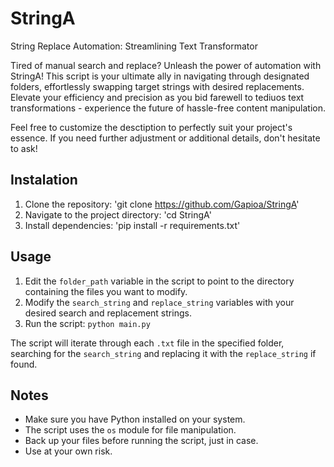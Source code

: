 # StringA
String Replace Automation: Streamlining Text Transformator

Tired of manual search and replace? Unleash the power of automation with StringA! This script is your ultimate ally in navigating through designated folders, effortlessly swapping target strings with desired replacements. 
Elevate your efficiency and precision as you bid farewell to tediuos text transformations - experience the future of hassle-free content manipulation.

Feel free to customize the desctiption to perfectly suit your project's essence. If you need further adjustment or additional details, don't hesitate to ask!

## Instalation 
1. Clone the repository: 'git clone <https://github.com/Gapioa/StringA>'
2. Navigate to the project directory: 'cd StringA'
3. Install dependencies: 'pip install -r requirements.txt'

## Usage
1. Edit the `folder_path` variable in the script to point to the directory containing the files you want to modify.
2. Modify the `search_string` and `replace_string` variables with your desired search and replacement strings.
3. Run the script: `python main.py`

The script will iterate through each `.txt` file in the specified folder, searching for the `search_string` and replacing it with the `replace_string` if found.

## Notes 
- Make sure you have Python installed on your system.
- The script uses the `os` module for file manipulation.
- Back up your files before running the script, just in case.
- Use at your own risk.

